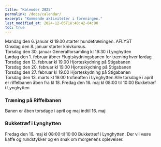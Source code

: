 ```yaml
---
title: "Kalender 2025"
permalink: /docs/calendar/
excerpt: "Kommende aktiviteter i foreningen."
last_modified_at: 2024-12-05T18:40:42-04:00
toc: true
---     
```


Mandag den 6. januar kl 19.00 starter hundetræningen. AFLYST     
Onsdag den 8. januar starter knivkursus.     
Torsdag den 30. januar Generalforsamling kl 19:30 i Lynghytten     
Lørdag den 1. februar åbner Flugtskydningsbanen for træning hver lørdag     
Torsdag den 13. februar kl 19.00 Hjorteskydning på Stigabanen  
Torsdag den 20. februar kl 19.00 Hjorteskydning på Stigabanen     
Torsdag den 27. februar kl 19.00 Hjorteskydning på Stigabanen     
Torsdag den 13. marts kl 19.00 trofæaften i Lynghytten 
Alle torsdage i april er riffelbanen åben fra kl 18.
Fredag den 16. maj kl 08:00 til 10:00 Bukketræf i Lynghytten     

### Træning på Riffelbanen
Banen er åben torsdage i april og maj indtil 16. maj  

### Bukketræf i Lynghytten   
Fredag den 16. maj kl 08:00 til 10:00 Bukketræf i Lynghytten.
Der vil være kaffe og rundstykker og en snak om morgenens oplevelser.

